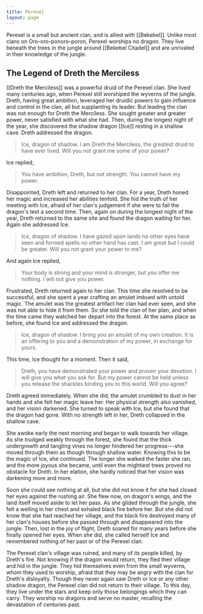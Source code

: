 ```yaml
---
title: Perexel
layout: page
---
```


Perexel is a small but ancient clan, and is allied with [[Bekebel]]. Unlike most clans on Oro-oro-ponoro-poron, Perexel worships no dragon. They live beneath the trees in the jungle around [[Bekebel Citadel]] and are unrivaled in their knowledge of the jungle.

<div class="spoiler">

## The Legend of Dreth the Merciless

[[Dreth the Merciless]] was a powerful druid of the Perexel clan. She lived many centuries ago, when Perexel still worshiped the wyverns of the jungle. Dreth, having great ambition, leveraged her druidic powers to gain influence and control in the clan, all but supplanting its leader. But leading the clan was not enough for Dreth the Merciless. She sought greater and greater power, never satisfied with what she had. Then, during the longest night of the year, she discovered the shadow dragon [[Ice]] resting in a shallow cave. Dreth addressed the dragon.

> Ice, dragon of shadow. I am Dreth the Merciless, the greatest druid to have ever lived. Will you not grant me some of your power?

Ice replied,

> You have ambition, Dreth, but not strength. You cannot have my power.

Disappointed, Dreth left and returned to her clan. For a year, Dreth honed her magic and increased her abilities tenfold. She hid the truth of her meeting with Ice, afraid of her clan's judgement if she were to fail the dragon's test a second time. Then, again on during the longest night of the year, Dreth returned to the same site and found the dragon waiting for her. Again she addressed Ice.

> Ice, dragon of shadow. I have gazed upon lands no other eyes have seen and formed spells no other hand has cast. I am great but I could be greater. Will you not grant your power to me?

And again Ice replied,

> Your body is strong and your mind is stronger, but you offer me nothing. I will not give you power.

Frustrated, Dreth returned again to her clan. This time she resolved to be successful, and she spent a year crafting an amulet imbued with untold magic. The amulet was the greatest artifact her clan had ever seen, and she was not able to hide it from them. So she told the clan of her plan, and when the time came they watched her depart into the forest. At the same place as before, she found Ice and addressed the dragon.

> Ice, dragon of shadow. I bring you an amulet of my own creation. It is an offering to you and a demonstration of my power, in exchange for yours.

This time, Ice thought for a moment. Then it said,

> Dreth, you have demonstrated your power and proven your devotion. I will give you what you ask for. But my power cannot be held unless you release the shackles binding you to this world. Will you agree?

Dreth agreed immediately. When she did, the amulet crumbled to dust in her hands and she felt her magic leave her. Her physical strength also vanished, and her vision darkened. She turned to speak with Ice, but she found that the dragon had gone. With no strength left in her, Dreth collapsed in the shallow cave.

She awoke early the next morning and began to walk towards her village. As she trudged weakly through the forest, she found that the thick undergrowth and tangling vines no longer hindered her progress---she moved through them as though through shallow water. Knowing this to be the magic of Ice, she continued. The longer she walked the faster she ran, and the more joyous she became, until even the mightiest trees proved no obstacle for Dreth. In her elation, she hardly noticed that her vision was darkening more and more.

Soon she could see nothing at all, but she did not know it for she had closed her eyes against the rushing air. She flew now, on dragon's wings, and the land itself moved aside to let her pass. As she glided through the jungle, she felt a welling in her chest and exhaled black fire before her. But she did not know that she had reached her village, and the black fire destroyed many of her clan's houses before she passed through and disappeared into the jungle. Then, lost in the joy of flight, Dreth soared for many years before she finally opened her eyes. When she did, she called herself Ice and remembered nothing of her past or of the Perexel clan.

The Perexel clan's village was ruined, and many of its people killed, by Dreth's fire. Not knowing if the dragon would return, they fled their village and hid in the jungle. They hid themselves even from the small wyverns, whom they used to worship, afraid that they may be angry with the clan for Dreth's disloyalty. Though they never again saw Dreth or Ice or any other shadow dragon, the Perexel clan did not return to their village. To this day, they live under the stars and keep only those belongings which they can carry. They worship no dragons and serve no master, recalling the devastation of centuries past.

</div>
